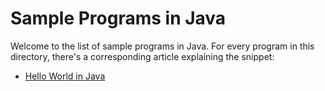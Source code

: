 # Sample Programs in Java

Welcome to the list of sample programs in Java. For every program in this
directory, there's a corresponding article explaining the snippet:

- [Hello World in Java](https://therenegadecoder.com/code/java/hello-world-in-java/)
